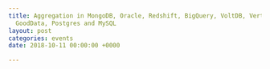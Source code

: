 ```yaml
---
title: Aggregation in MongoDB, Oracle, Redshift, BigQuery, VoltDB, Vertica, Elasticsearch,
  GoodData, Postgres and MySQL
layout: post
categories: events
date: 2018-10-11 00:00:00 +0000

---
```

